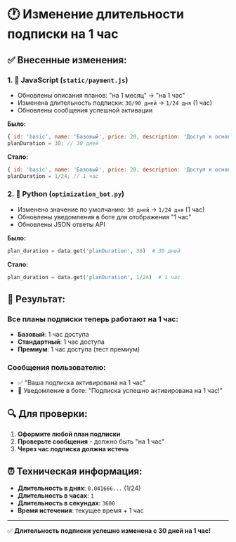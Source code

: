 # 🕐 Изменение длительности подписки на 1 час

## ✅ Внесенные изменения:

### 1. 📱 **JavaScript (`static/payment.js`)**
- Обновлены описания планов: "на 1 месяц" → "на 1 час"
- Изменена длительность подписки: `30/90 дней` → `1/24 дня` (1 час)
- Обновлены сообщения успешной активации

**Было:**
```javascript
{ id: 'basic', name: 'Базовый', price: 20, description: 'Доступ к основным функциям бота на 1 месяц' }
planDuration = 30; // 30 дней
```

**Стало:**
```javascript
{ id: 'basic', name: 'Базовый', price: 20, description: 'Доступ к основным функциям бота на 1 час' }
planDuration = 1/24; // 1 час
```

### 2. 🐍 **Python (`optimization_bot.py`)**
- Изменено значение по умолчанию: `30 дней` → `1/24 дня` (1 час)
- Обновлены уведомления в боте для отображения "1 час"
- Обновлены JSON ответы API

**Было:**
```python
plan_duration = data.get('planDuration', 30)  # 30 дней
```

**Стало:**
```python
plan_duration = data.get('planDuration', 1/24)  # 1 час
```

## 🎯 **Результат:**

### Все планы подписки теперь работают на 1 час:
- **Базовый**: 1 час доступа
- **Стандартный**: 1 час доступа  
- **Премиум**: 1 час доступа (тест премиум)

### Сообщения пользователю:
- ✅ "Ваша подписка активирована на 1 час"
- 📱 Уведомление в боте: "Подписка успешно активирована на 1 час!"

## 🔍 **Для проверки:**

1. **Оформите любой план подписки**
2. **Проверьте сообщения** - должно быть "на 1 час"
3. **Через час подписка должна истечь**

## ⏰ **Техническая информация:**

- **Длительность в днях**: `0.041666...` (1/24)
- **Длительность в часах**: `1`
- **Длительность в секундах**: `3600`
- **Время истечения**: текущее время + 1 час

---

✅ **Длительность подписки успешно изменена с 30 дней на 1 час!** 